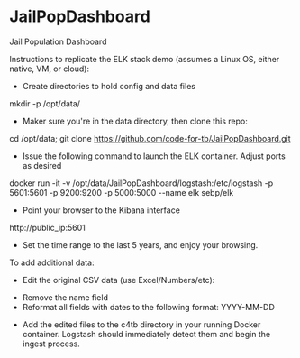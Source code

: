 # JailPopDashboard
Jail Population Dashboard

Instructions to replicate the ELK stack demo (assumes a Linux OS, either native, VM, or cloud):

* Create directories to hold config and data files

mkdir -p /opt/data/

* Maker sure you're in the data directory, then clone this repo:

cd /opt/data; git clone https://github.com/code-for-tb/JailPopDashboard.git

* Issue the following command to launch the ELK container. Adjust ports as desired

docker run -it  -v /opt/data/JailPopDashboard/logstash:/etc/logstash -p 5601:5601 -p 9200:9200 -p 5000:5000  --name elk sebp/elk

* Point your browser to the Kibana interface

http://public_ip:5601

* Set the time range to the last 5 years, and enjoy your browsing.

To add additional data:

* Edit the original CSV data (use Excel/Numbers/etc): 
- Remove the name field
- Reformat all fields with dates to the following format: YYYY-MM-DD

* Add the edited files to the c4tb directory in your running Docker container. Logstash should immediately detect them and begin the ingest process.

